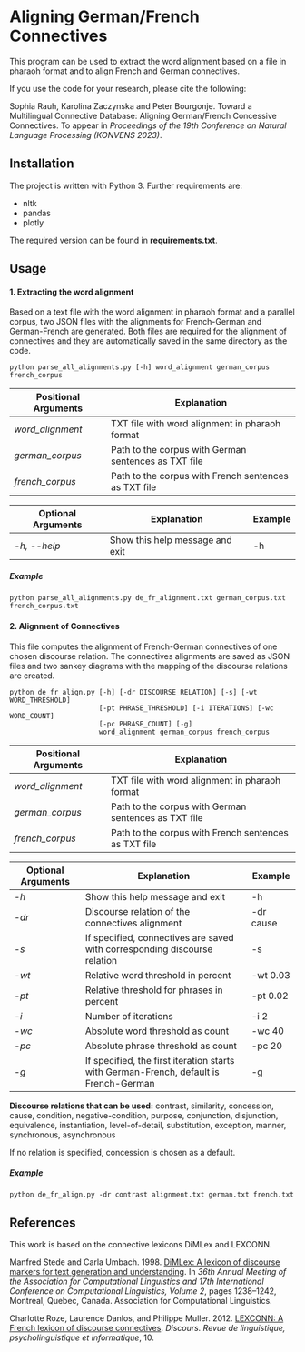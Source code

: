 # Aligning German/French Connectives
This program can be used to extract the word alignment based on a file in pharaoh format and to align French and German connectives.

If you use the code for your research, please cite the following:

Sophia Rauh, Karolina Zaczynska and Peter Bourgonje. Toward a Multilingual Connective Database: Aligning German/French Concessive Connectives. To appear in _Proceedings of the 19th Conference on Natural Language Processing (KONVENS 2023)_.

## Installation
The project is written with Python 3. Further requirements are:
* nltk
* pandas
* plotly

The required version can be found in **requirements.txt**.

## Usage
#### 1. Extracting the word alignment
Based on a text file with the word alignment in pharaoh format and a parallel corpus, two JSON files with the alignments for French-German and German-French are generated. Both files are required for the alignment of connectives and they are automatically saved in the same directory as the code.
```
python parse_all_alignments.py [-h] word_alignment german_corpus french_corpus
```
| Positional Arguments | Explanation|
|----------|-------------------------------|
| _word\_alignment_ |  TXT file with word alignment in pharaoh format |
| _german\_corpus_ | Path to the corpus with German sentences as TXT file |
| _french\_corpus_ | Path to the corpus with French sentences as TXT file |

| Optional Arguments | Explanation| Example |
|----------|-------------------------------|-----|
| _-h, --help_ | Show this help message and exit | -h |

##### Example
```
python parse_all_alignments.py de_fr_alignment.txt german_corpus.txt french_corpus.txt
```

#### 2. Alignment of Connectives
This file computes the alignment of French-German connectives of one chosen discourse relation. The connectives alignments are saved as JSON files and two sankey diagrams with the mapping of the discourse relations are created.
```
python de_fr_align.py [-h] [-dr DISCOURSE_RELATION] [-s] [-wt WORD_THRESHOLD]
                      [-pt PHRASE_THRESHOLD] [-i ITERATIONS] [-wc WORD_COUNT]
                      [-pc PHRASE_COUNT] [-g]
                      word_alignment german_corpus french_corpus

```
| Positional Arguments | Explanation|
|----------|-------------------------------|
| _word\_alignment_ |  TXT file with word alignment in pharaoh format |
| _german\_corpus_ | Path to the corpus with German sentences as TXT file |
| _french\_corpus_ | Path to the corpus with French sentences as TXT file |

| Optional Arguments | Explanation| Example |
|----------|-------------------------------|-----|
| _-h_ | Show this help message and exit | -h |
| _-dr_ | Discourse relation of the connectives alignment | -dr cause |
| _-s_ |  If specified, connectives are saved with corresponding discourse relation | -s |
| _-wt_ | Relative word threshold in percent | -wt 0.03 |
| _-pt_ | Relative threshold for phrases in percent | -pt 0.02 |
| _-i_ | Number of iterations | -i 2 |
| _-wc_ | Absolute word threshold as count | -wc 40 |
| _-pc_ |  Absolute phrase threshold as count | -pc 20 |
| _-g_ | If specified, the first iteration starts with German-French, default is French-German | -g |

__Discourse relations that can be used:__
contrast, similarity, concession, cause, condition, negative-condition, purpose, conjunction, disjunction, equivalence, instantiation, level-of-detail, substitution, exception, manner, synchronous, asynchronous

If no relation is specified, concession is chosen as a default.

##### Example
```
python de_fr_align.py -dr contrast alignment.txt german.txt french.txt
```

## References
This work is based on the connective lexicons DiMLex and LEXCONN.

Manfred Stede and Carla Umbach. 1998. [DiMLex: A lexicon of discourse markers for text generation and understanding](https://dl.acm.org/doi/10.3115/980691.980771). In _36th Annual Meeting of the Association for Computational Linguistics and 17th International Conference on Computational Linguistics, Volume 2_, pages 1238–1242, Montreal, Quebec, Canada. Association for Computational Linguistics.

Charlotte Roze, Laurence Danlos, and Philippe Muller. 2012. [LEXCONN: A French lexicon of discourse connectives](https://journals.openedition.org/discours/8645). _Discours. Revue de linguistique, psycholinguistique et informatique_, 10.

